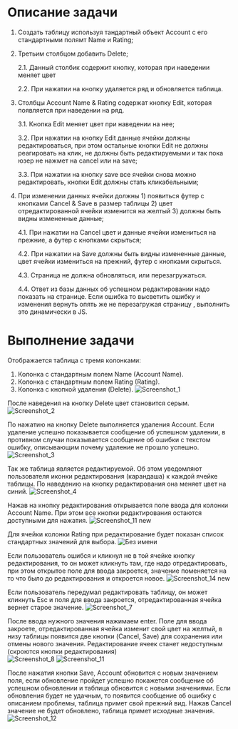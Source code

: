 Описание задачи
=====================
1.	Создать таблицу используя тандартный объект Account с его стандартными полямт Name и Rating; 
2.	Третьим столбцом добавить Delete; 
 
    2.1. Данный столбик содержит кнопку, которая при наведении меняет цвет
    
    2.2.	При нажатии на кнопку удаляется ряд и обновляется таблица.
3.	Столбцы Account Name & Rating содержат кнопку Edit, которая появляется при наведении на ряд.
	 
    3.1.	Кнопка Edit меняет цвет при наведении на нее;
  
    3.2.	При нажатии на кнопку Edit данные ячейки должны редактироваться, при этом остальные кнопки Edit не должны реагировать на клик, не должны быть редактируемыми и так пока юзер не нажмет на cancel или на save;
  
    3.3.	При нажатии на кнопку save все ячейки снова можно редактировать, кнопки Edit должны стать кликабельными;
  
4.	При изменении данных ячейки должны 1) появиться футер с кнопками Cancel & Save в размер таблицы 2) цвет отредактированной ячейки изменится на желтый 3) должны быть видны измененные данные;
	
    4.1.	При нажатии на Cancel цвет и данные ячейки измениться на прежние, а футер с кнопками скрыться;
  
    4.2.	При нажатии на Save должны быть видны измененные данные, цвет ячейки измениться на прежний, футер с кнопками скрыться.
  
    4.3.	Страница не должна обновляться, или перезагружаться.
  
    4.4.	Ответ из базы данных об успешном редактировании надо показать на странице. Если ошибка то высветить ошибку и изменения вернуть опять же не перезагружая страницу , выполнить это динамически в JS.

Выполнение задачи
=====================
Отображается таблица с тремя колонками:
1. Колонка с стандартным полем Name (Account Name). 
2. Колонка с стандартным полем Rating (Rating). 
3. Колонка с кнопкой удаления (Delete). 
![Screenshot_1](https://user-images.githubusercontent.com/84872903/134809332-9c3f0767-c417-4b72-a2e9-4f174613a606.png)

  После наведения на кнопку Delete цвет становится серым. 
![Screenshot_2](https://user-images.githubusercontent.com/84872903/134809346-d67baf18-5b88-462b-b899-8e58d2c02f9c.png)

  По нажатию на кнопку Delete выполняется удаления Account. Если удаление успешно показывается сообщение об успешном удалении, в противном случаи показывается сообщение об ошибки с текстом ошибку, описывающим почему удаление не прошло успешно. 
![Screenshot_3](https://user-images.githubusercontent.com/84872903/134809365-95e0c848-a92c-4dc0-9645-574e59e06ca4.png)

  Так же таблица является редактируемой. Об этом уведомляют пользователя иконки редактирования (карандаша) к каждой ячейке таблицы. По наведению на кнопку редактирования она меняет цвет на синий. 
![Screenshot_4](https://user-images.githubusercontent.com/84872903/134809472-aaf80c46-51b6-4a28-ac77-d0c208e74af1.png)

  Нажав на кнопку редактирования открывается поле ввода для колонки Account Name. При этом все кнопки редактирования остаются доступными для нажатия.
![Screenshot_11 new](https://user-images.githubusercontent.com/84872903/134899929-dcfab04b-dc9a-4b95-bcfa-c1160889edd4.png)
 
  Для ячейки колонки Rating при редактирование будет показан список стандартных значений для выбора.
![Без имени](https://user-images.githubusercontent.com/84872903/134900401-f160ac18-e168-446d-9e1c-98676ba5a188.png)

  Если пользователь ошибся и кликнул не в той ячейке кнопку редактирования, то он может кликнуть там, где надо отредактировать, при этом открытое поле для ввода закроется, значение поменяется на то что было до редактирования и откроется новое.
![Screenshot_14 new](https://user-images.githubusercontent.com/84872903/134900082-8bb2e666-98ed-4685-b3d8-1acb0215737c.png)

Если пользователь передумал редактировать таблицу, он может кликнуть Esc и поля для ввода закроется, отредактированная ячейка вернет старое значение.
![Screenshot_7](https://user-images.githubusercontent.com/84872903/134809544-579bed9d-5305-4dbe-aaa7-530894054f18.png)

  После ввода нужного значения нажимаем enter. Поле для ввода закроете, отредактированная ячейка изменит свой цвет на желтый, в низу таблицы появится две кнопки (Cancel, Save) для сохранения или отмены нового значения. Редактирование ячеек станет недоступным (скроются кнопки редактирования)  
 ![Screenshot_8](https://user-images.githubusercontent.com/84872903/134809575-20f29f56-6311-4e55-becd-284ea8f5c6e0.png)
 ![Screenshot_11](https://user-images.githubusercontent.com/84872903/134809582-51525b3c-ddf4-4e85-a61a-a201dd2d8d70.png)

  После нажатия кнопки Save, Account обновится с новым значением поля, если обновление пройдет успешно покажется сообщение об успешном обновлении и таблица обновится с новыми значениями. Если обновления будет не удачным, то появится сообщение об ошибку с описанием проблемы, таблица примет свой прежний вид. Нажав Cancel значение не будет обновлено, таблица примет исходные значения.
![Screenshot_12](https://user-images.githubusercontent.com/84872903/134822074-6979c401-649c-42f3-915e-c4dfb222d2a2.png)
